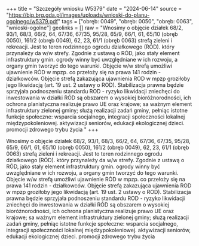 +++
title = "Szczegóły wniosku W5379"
date = "2024-06-14"
source = "https://bip.brg.gda.pl/images/uploads/wnioski-do-planu-ogolnego/w5379.pdf"
tags = ["obręb: 0049", "obręb: 0050", "obręb: 0063", "wnioski-ogolne"]
geolinks = []
raw = "Wnosimy o objęcie działek 68/2, 93/1, 68/3, 66/2, 64, 67/36, 67/35, 95/28, 65/9, 66/1, 61, 65/10 (obręb 0050), 161/2 (obręb 0049), 62, 23, 61/1 (obręb 0063) strefą zieleni i rekreacji. Jest to teren rodzinnego ogrodu działkowego (RÓD). który przynależy da w/w strefy. Zgodnie z ustawą o RÓD, jako stały element infrastruktury gmin. ogrody winny być uwzględniane w ich rozwoju, a organy gmin tworzyć do tego warunki. Objęcie w/w strefą umożliwi ujawnienie RÓD w mpzp. co przełoży się na prawa 141 rodzin - działkowców. Objęcie strefą zakazująca ujawnienia ROD w mpzp groziłoby jego likwidacją (art. 19 ust. 2 ustawy o ROD). Stabilizacja prawna będzie sprzyjała podnoszeniu standardu ROD - ryzyko likwidacji zniechęci do inwestowania w działki RÓD są obszarem o wysokiej bioróżnorodności, ich ochrona planistyczna realizuje prawo UE oraz krajowe; sa ważnym element infrastruktury zielonej gminy; służą realizacji zadań gminy, pełniąc istotne funkcje społeczne: wsparcia socjalnego, integracji społeczności lokalnej  międzypokoleniowej. aktywizacji seniorów, edukacji ekologicznej dzieci. promocji zdrowego trybu życia "
+++

Wnosimy o objęcie działek 68/2, 93/1, 68/3, 66/2, 64, 67/36, 67/35, 95/28, 65/9, 66/1, 61, 65/10
(obręb 0050), 161/2 (obręb 0049), 62, 23, 61/1 (obręb 0063) strefą zieleni i rekreacji. Jest to teren
rodzinnego ogrodu działkowego (RÓD). który przynależy da w/w strefy. Zgodnie z ustawą o RÓD, jako stały
element infrastruktury gmin. ogrody winny być uwzględniane w ich rozwoju, a organy gmin tworzyć do tego
warunki. Objęcie w/w strefą umożliwi ujawnienie RÓD w mpzp. co przełoży się na prawa 141 rodzin -
działkowców. Objęcie strefą zakazująca ujawnienia ROD w mpzp groziłoby jego likwidacją (art. 19 ust. 2
ustawy o ROD). Stabilizacja prawna będzie sprzyjała podnoszeniu standardu ROD - ryzyko likwidacji
zniechęci do inwestowania w działki RÓD są obszarem o wysokiej bioróżnorodności, ich ochrona
planistyczna realizuje prawo UE oraz krajowe; sa ważnym element infrastruktury zielonej gminy; służą
realizacji zadań gminy, pełniąc istotne funkcje społeczne: wsparcia socjalnego, integracji społeczności
lokalnej  międzypokoleniowej. aktywizacji seniorów, edukacji ekologicznej dzieci. promocji zdrowego trybu
życia



